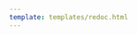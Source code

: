 ```yaml
---
template: templates/redoc.html
---
```


<redoc spec-url='{{base_path}}/apis/restapis/discoverable-application.yaml'></redoc>
<script src="https://cdn.jsdelivr.net/npm/redoc@next/bundles/redoc.standalone.js"> </script>